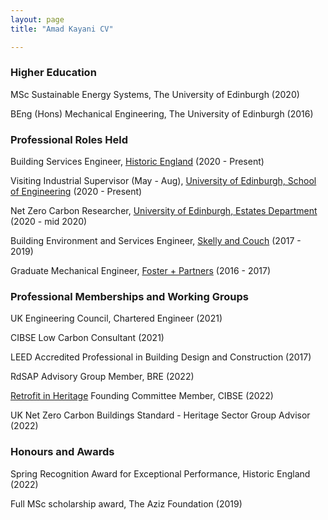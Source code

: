 ```yaml
---
layout: page
title: "Amad Kayani CV"

---
```



### Higher Education 

MSc Sustainable Energy Systems, The University of Edinburgh (2020)

BEng (Hons) Mechanical Engineering, The University of Edinburgh (2016)

### Professional Roles Held

Building Services Engineer, [Historic England](https://historicengland.org.uk/) (2020 - Present)

Visiting Industrial Supervisor (May - Aug), [University of Edinburgh, School of Engineering](https://www.eng.ed.ac.uk) (2020 - Present)

Net Zero Carbon Researcher, [University of Edinburgh, Estates Department](https://www.ed.ac.uk/estates) (2020 - mid 2020)

Building Environment and Services Engineer, [Skelly and Couch](https://www.skellyandcouch.com/) (2017 - 2019)

Graduate Mechanical Engineer, [Foster + Partners](https://www.fosterandpartners.com/) (2016 - 2017)

### Professional Memberships and Working Groups

UK Engineering Council, Chartered Engineer (2021)

CIBSE Low Carbon Consultant (2021)

LEED Accredited Professional in Building Design and Construction (2017)

RdSAP Advisory Group Member, BRE (2022)

[Retrofit in Heritage](https://www.cibsejournal.com/cibse-news/cibse-launches-new-retrofit-group/) Founding Committee Member, CIBSE (2022)

UK Net Zero Carbon Buildings Standard - Heritage Sector Group Advisor (2022)

### Honours and Awards

Spring Recognition Award for Exceptional Performance, Historic England (2022)

Full MSc scholarship award, The Aziz Foundation (2019)



